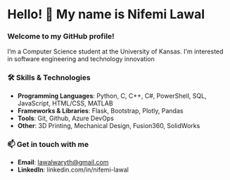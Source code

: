 # Hello! 👋 My name is Nifemi Lawal

### Welcome to my GitHub profile!

I’m a Computer Science student at the University of Kansas. I'm interested in software engineering and technology innovation

### 🛠️ **Skills & Technologies**
- **Programming Languages**: Python, C, C++, C#, PowerShell, SQL, JavaScript, HTML/CSS, MATLAB
- **Frameworks & Libraries**: Flask, Bootstrap, Plotly, Pandas
- **Tools**: Git, Github, Azure DevOps 
- **Other**: 3D Printing, Mechanical Design, Fusion360, SolidWorks

### 📫 **Get in touch with me**
- **Email**: lawalwaryth@gmail.com
- **LinkedIn**: linkedin.com/in/nifemi-lawal
